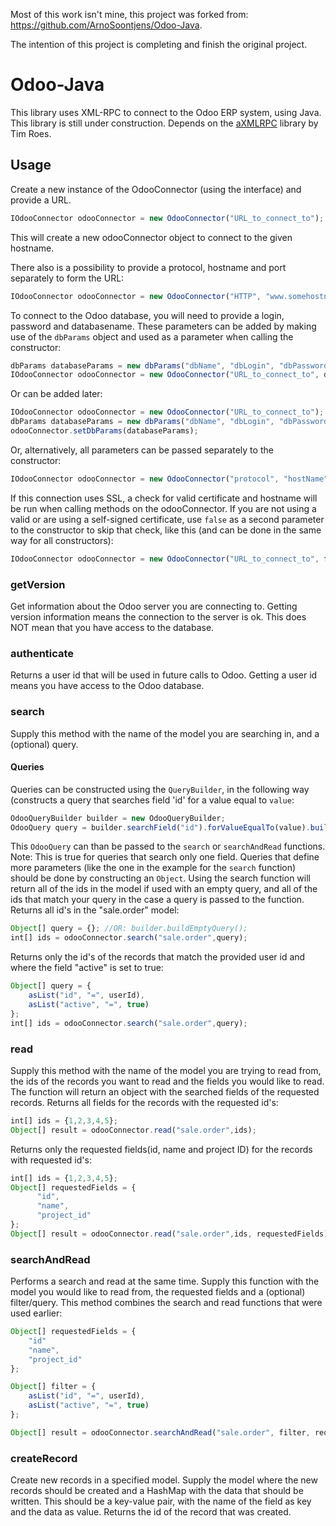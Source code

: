 Most of this work isn't mine, this project was forked from: https://github.com/ArnoSoontjens/Odoo-Java.

The intention of this project is completing and finish the original project.
# Odoo-Java
This library uses XML-RPC to connect to the Odoo ERP system, using Java. This library is still under construction. 
Depends on the <a href="https://github.com/gturri/aXMLRPC">aXMLRPC</a> library by Tim Roes. 

## Usage
Create a new instance of the OdooConnector (using the interface) and provide a URL.
```javascript   
IOdooConnector odooConnector = new OdooConnector("URL_to_connect_to");
```
This will create a new odooConnector object to connect to the given hostname. 

There also is a possibility to provide a protocol, hostname and port separately to form the URL:
```javascript   
IOdooConnector odooConnector = new OdooConnector("HTTP", "www.somehostname.com", 8080);
```
To connect to the Odoo database, you will need to provide a login, password and databasename. These parameters can be added by making use of the ```dbParams``` object and used as a parameter when calling the constructor:
```javascript
dbParams databaseParams = new dbParams("dbName", "dbLogin", "dbPassword");
IOdooConnector odooConnector = new OdooConnector("URL_to_connect_to", databaseParams);
```
Or can be added later:
```javascript
IOdooConnector odooConnector = new OdooConnector("URL_to_connect_to");
dbParams databaseParams = new dbParams("dbName", "dbLogin", "dbPassword");
odooConnector.setDbParams(databaseParams);
```
Or, alternatively, all parameters can be passed separately to the constructor:
```javascript   
IOdooConnector odooConnector = new OdooConnector("protocol", "hostName", "connectionPort","dbName", "dbLogin", "dbPassword"); 
```
If this connection uses SSL, a check for valid certificate and hostname will be run when calling methods on the odooConnector. If you are not using a valid or are using a self-signed certificate, use ```false``` as a second parameter to the constructor to skip that check, like this (and can be done in the same way for all constructors):
```javascript   
IOdooConnector odooConnector = new OdooConnector("URL_to_connect_to", false);
```
### getVersion
Get information about the Odoo server you are connecting to. Getting version information means the connection to the server is ok.
This does NOT mean that you have access to the database.

### authenticate
Returns a user id that will be used in future calls to Odoo. Getting a user id means you have access to the Odoo database.

### search
Supply this method with the name of the model you are searching in, and a (optional) query. 
#### Queries
Queries can be constructed using the ```QueryBuilder```, in the following way (constructs a query that searches field 'id' for a value equal to ```value```:
```javascript
OdooQueryBuilder builder = new OdooQueryBuilder;
OdooQuery query = builder.searchField("id").forValueEqualTo(value).build();
```
This ```OdooQuery``` can than be passed to the ```search``` or ```searchAndRead``` functions. Note: This is true for queries that search only one field. Queries that define more parameters (like the one in the example for the ```search``` function) should be done by constructing an ```Object```.
Using the search function will return all of the ids in the model if used with an empty query, and all of the ids that match your query in the case a query is passed to the function.
Returns all id's in the "sale.order" model:
```javascript
Object[] query = {}; //OR: builder.buildEmptyQuery();
int[] ids = odooConnector.search("sale.order",query);
```
Returns only the id's of the records that match the provided user id and where the field "active" is set to true:
```javascript
Object[] query = {
    asList("id", "=", userId),
    asList("active", "=", true)
};
int[] ids = odooConnector.search("sale.order",query);
```
### read
Supply  this method with the name of the model you are trying to read from, the ids of the records you want to read and the 
fields you would like to read. The function will return an object with the searched fields of the requested records.
Returns all fields for the records with the requested id's:
```javascript
int[] ids = {1,2,3,4,5};
Object[] result = odooConnector.read("sale.order",ids);
```
Returns only the requested fields(id, name and project ID) for the records with requested id's:
```javascript
int[] ids = {1,2,3,4,5};
Object[] requestedFields = {
      "id",
      "name",
      "project_id"
};
Object[] result = odooConnector.read("sale.order",ids, requestedFields);
```
### searchAndRead
Performs a search and read at the same time. Supply this function with the model you would like to read from, the requested fields and a (optional) filter/query.
This method combines the search and read functions that were used earlier: 
```javascript
Object[] requestedFields = {
    "id"
    "name",
    "project_id"
};

Object[] filter = {
    asList("id", "=", userId),
    asList("active", "=", true)
};

Object[] result = odooConnector.searchAndRead("sale.order", filter, requestedFields);
```
### createRecord
Create new records in a specified model. Supply the model where the new records should be created and a HashMap with the data
that should be written. This should be a key-value pair, with the name of the field as key and the data as value. Returns the
id of the record that was created.
